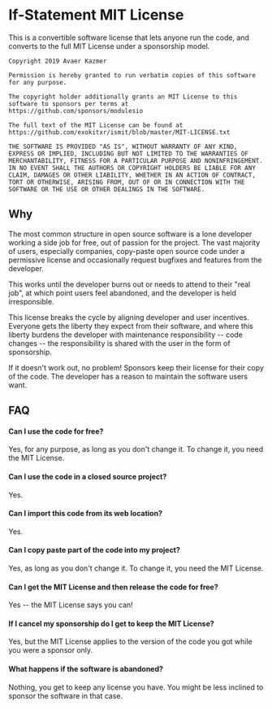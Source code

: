 # If-Statement MIT License

This is a convertible software license that lets anyone run the code, and converts to the full MIT License under a sponsorship model.

```
Copyright 2019 Avaer Kazmer

Permission is hereby granted to run verbatim copies of this software for any purpose.

The copyright holder additionally grants an MIT License to this software to sponsors per terms at https://github.com/sponsors/modulesio

The full text of the MIT License can be found at https://github.com/exokitxr/ismit/blob/master/MIT-LICENSE.txt

THE SOFTWARE IS PROVIDED "AS IS", WITHOUT WARRANTY OF ANY KIND, EXPRESS OR IMPLIED, INCLUDING BUT NOT LIMITED TO THE WARRANTIES OF MERCHANTABILITY, FITNESS FOR A PARTICULAR PURPOSE AND NONINFRINGEMENT. IN NO EVENT SHALL THE AUTHORS OR COPYRIGHT HOLDERS BE LIABLE FOR ANY CLAIM, DAMAGES OR OTHER LIABILITY, WHETHER IN AN ACTION OF CONTRACT, TORT OR OTHERWISE, ARISING FROM, OUT OF OR IN CONNECTION WITH THE SOFTWARE OR THE USE OR OTHER DEALINGS IN THE SOFTWARE.
```

## Why

The most common structure in open source software is a lone developer working a side job for free, out of passion for the project. The vast majority of users, especially companies, copy-paste open source code under a permissive license and occasionally request bugfixes and features from the developer.

This works until the developer burns out or needs to attend to their "real job", at which point users feel abandoned, and the developer is held irresponsible.

This license breaks the cycle by aligning developer and user incentives. Everyone gets the liberty they expect from their software, and where this liberty burdens the developer with maintenance responsibility -- code changes -- the responsibility is shared with the user in the form of sponsorship.

If it doesn't work out, no problem! Sponsors keep their license for their copy of the code. The developer has a reason to maintain the software users want.

## FAQ

#### Can I use the code for free?

Yes, for any purpose, as long as you don't change it. To change it, you need the MIT License.

#### Can I use the code in a closed source project?

Yes.

#### Can I import this code from its web location?

Yes.

#### Can I copy paste part of the code into my project?

Yes, as long as you don't change it. To change it, you need the MIT License.

#### Can I get the MIT License and then release the code for free?

Yes -- the MIT License says you can!

#### If I cancel my sponsorship do I get to keep the MIT License?

Yes, but the MIT License applies to the version of the code you got while you were a sponsor only.

#### What happens if the software is abandoned?

Nothing, you get to keep any license you have. You might be less inclined to sponsor the software in that case.
